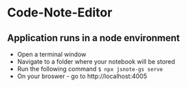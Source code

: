 # Code-Note-Editor

## Application runs in a node environment

- Open a terminal window
- Navigate to a folder where your notebook will be stored
- Run the following command
  `$ npx jsnote-gs serve`
- On your broswer - go to http://localhost:4005
